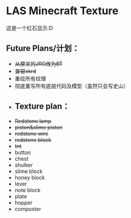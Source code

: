 # LAS Minecraft Texture
这是一个红石显示:D  

## Future Plans/计划：
- ~~从原来的JRO改为BT~~
- ~~兼容xkrd~~
- 重绘所有纹理
- 彻底重写所有底层代码及模型（虽然只会写史山）
- ## Texture plan：
- ~~Redstone lamp~~
- ~~piston&slime piston~~
- ~~redstone wire~~
- ~~redstone block~~
- ~~tnt~~
- button
- chest
- shulker
- slime block
- honey block
- lever
- note block
- plate
- hopper
- composter
